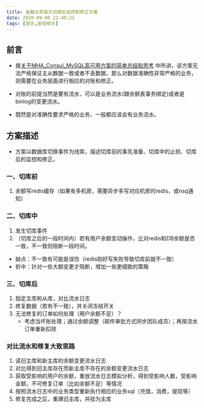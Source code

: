 ```yaml
---
title: 金融业务容灾切换后监控和修正方案
date: 2020-09-08 22:49:21
tags: [容灾,金钱相关]
---
```


## 前言

+ 接[关于MHA_Consul_MySQL高可用方案的简单总结和思考](https://kingson4wu.gitee.io/2020/08/31/20200831-%E5%85%B3%E4%BA%8EMHA-Consul-MySQL%E9%AB%98%E5%8F%AF%E7%94%A8%E6%96%B9%E6%A1%88%E7%9A%84%E7%AE%80%E5%8D%95%E6%80%BB%E7%BB%93%E5%92%8C%E6%80%9D%E8%80%83/)
中所讲，该方案无法严格保证主从数据一致或者不丢数据，那么对数据准确性非常严格的业务，则需要在业务层面进行相应的对账和修正。

+ 对账的前提当然是要有流水，可以是业务流水(跟余额表事务绑定)或者是binlog的变更流水。
+ 既然是对准确性要求严格的业务，一般都应该会有业务流水。

## 方案描述

+ 方案以数据库切换事件为线索，描述切库前的事先准备、切库中的止损、切库后的监控和修正。

### 一、切库前
1. 余额写redis缓存（如果有多机房，需要异步多写对应机房的redis，或nsq通知）

### 二、切库中
1. 发生切库事件
2. （切库之后的一段时间内）若有用户余额变动操作，比对redis和DB余额是否一致，不一致则阻断一段时间。

+ 缺点：不一致有可能是误伤（redis刚好写失败导致切库前就不一致）
+ 折中：针对一些大额变更才阻断，增加一些更细致的策略

### 三、切库后
1. 指定主库和从库，对比流水日志
2. 修复数据（若有不一致），并关闭冻结开关
3. 无法修复的订单如何处理（用户余额不足）？
	- 考虑当坏账处理；通过余额调整（邮件审批方式同步团队成员）；再按流水订单重新扣除

### 对比流水和修复大致思路

1. 读旧主库和新主库的余额变更流水日志
2. 对比得到旧主库存在而新主库不存在的余额变更流水日志
3. 获取受影响的用户的余额，重放流水日志模拟分析，得到受影响人数，受影响金额，不可修复订单（比如余额不足）等情况
4. 按照流水日志中的业务类型重新执行相应的业务sql（充值，消费，提现等）
5. 修复完成之后，重建旧主库，并挂为主库
